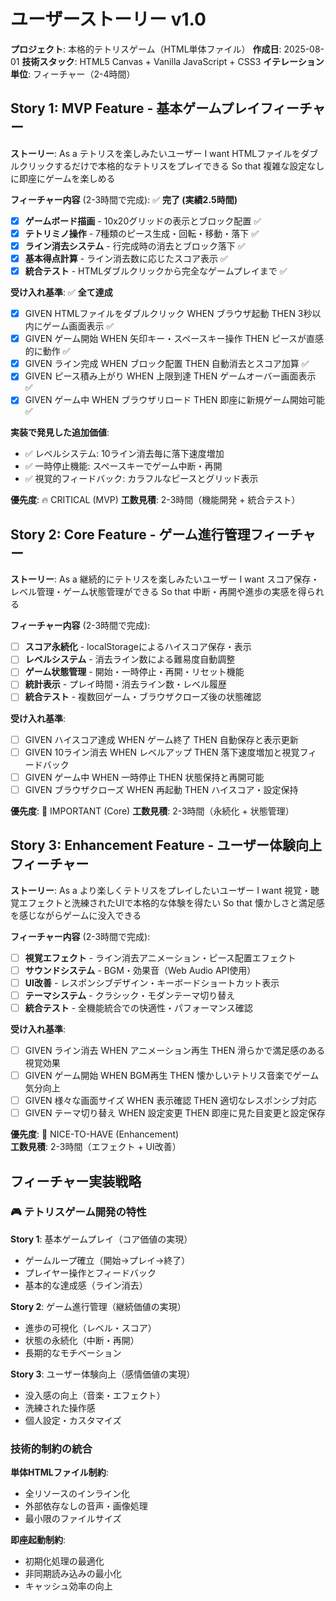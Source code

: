 # ユーザーストーリー v1.0

**プロジェクト**: 本格的テトリスゲーム（HTML単体ファイル）
**作成日**: 2025-08-01
**技術スタック**: HTML5 Canvas + Vanilla JavaScript + CSS3
**イテレーション単位**: フィーチャー（2-4時間）

## Story 1: MVP Feature - 基本ゲームプレイフィーチャー

**ストーリー**:
As a テトリスを楽しみたいユーザー
I want HTMLファイルをダブルクリックするだけで本格的なテトリスをプレイできる
So that 複雑な設定なしに即座にゲームを楽しめる

**フィーチャー内容** (2-3時間で完成): ✅ **完了 (実績2.5時間)**
- [x] **ゲームボード描画** - 10x20グリッドの表示とブロック配置 ✅
- [x] **テトリミノ操作** - 7種類のピース生成・回転・移動・落下 ✅
- [x] **ライン消去システム** - 行完成時の消去とブロック落下 ✅
- [x] **基本得点計算** - ライン消去数に応じたスコア表示 ✅
- [x] **統合テスト** - HTMLダブルクリックから完全なゲームプレイまで ✅

**受け入れ基準**: ✅ **全て達成**
- [x] GIVEN HTMLファイルをダブルクリック WHEN ブラウザ起動 THEN 3秒以内にゲーム画面表示 ✅
- [x] GIVEN ゲーム開始 WHEN 矢印キー・スペースキー操作 THEN ピースが直感的に動作 ✅
- [x] GIVEN ライン完成 WHEN ブロック配置 THEN 自動消去とスコア加算 ✅
- [x] GIVEN ピース積み上がり WHEN 上限到達 THEN ゲームオーバー画面表示 ✅
- [x] GIVEN ゲーム中 WHEN ブラウザリロード THEN 即座に新規ゲーム開始可能 ✅

**実装で発見した追加価値**:
- ✅ レベルシステム: 10ライン消去毎に落下速度増加
- ✅ 一時停止機能: スペースキーでゲーム中断・再開
- ✅ 視覚的フィードバック: カラフルなピースとグリッド表示

**優先度**: 🔥 CRITICAL (MVP)
**工数見積**: 2-3時間（機能開発 + 統合テスト）

## Story 2: Core Feature - ゲーム進行管理フィーチャー

**ストーリー**:
As a 継続的にテトリスを楽しみたいユーザー
I want スコア保存・レベル管理・ゲーム状態管理ができる
So that 中断・再開や進歩の実感を得られる

**フィーチャー内容** (2-3時間で完成):
- [ ] **スコア永続化** - localStorageによるハイスコア保存・表示
- [ ] **レベルシステム** - 消去ライン数による難易度自動調整
- [ ] **ゲーム状態管理** - 開始・一時停止・再開・リセット機能
- [ ] **統計表示** - プレイ時間・消去ライン数・レベル履歴
- [ ] **統合テスト** - 複数回ゲーム・ブラウザクローズ後の状態確認

**受け入れ基準**:
- [ ] GIVEN ハイスコア達成 WHEN ゲーム終了 THEN 自動保存と表示更新
- [ ] GIVEN 10ライン消去 WHEN レベルアップ THEN 落下速度増加と視覚フィードバック
- [ ] GIVEN ゲーム中 WHEN 一時停止 THEN 状態保持と再開可能
- [ ] GIVEN ブラウザクローズ WHEN 再起動 THEN ハイスコア・設定保持

**優先度**: 🔸 IMPORTANT (Core)
**工数見積**: 2-3時間（永続化 + 状態管理）

## Story 3: Enhancement Feature - ユーザー体験向上フィーチャー

**ストーリー**:
As a より楽しくテトリスをプレイしたいユーザー
I want 視覚・聴覚エフェクトと洗練されたUIで本格的な体験を得たい
So that 懐かしさと満足感を感じながらゲームに没入できる

**フィーチャー内容** (2-3時間で完成):
- [ ] **視覚エフェクト** - ライン消去アニメーション・ピース配置エフェクト
- [ ] **サウンドシステム** - BGM・効果音（Web Audio API使用）
- [ ] **UI改善** - レスポンシブデザイン・キーボードショートカット表示
- [ ] **テーマシステム** - クラシック・モダンテーマ切り替え
- [ ] **統合テスト** - 全機能統合での快適性・パフォーマンス確認

**受け入れ基準**:
- [ ] GIVEN ライン消去 WHEN アニメーション再生 THEN 滑らかで満足感のある視覚効果
- [ ] GIVEN ゲーム開始 WHEN BGM再生 THEN 懐かしいテトリス音楽でゲーム気分向上
- [ ] GIVEN 様々な画面サイズ WHEN 表示確認 THEN 適切なレスポンシブ対応
- [ ] GIVEN テーマ切り替え WHEN 設定変更 THEN 即座に見た目変更と設定保存

**優先度**: 🔹 NICE-TO-HAVE (Enhancement)  
**工数見積**: 2-3時間（エフェクト + UI改善）

## フィーチャー実装戦略

### 🎮 テトリスゲーム開発の特性

**Story 1**: 基本ゲームプレイ（コア価値の実現）
- ゲームループ確立（開始→プレイ→終了）
- プレイヤー操作とフィードバック
- 基本的な達成感（ライン消去）

**Story 2**: ゲーム進行管理（継続価値の実現）  
- 進歩の可視化（レベル・スコア）
- 状態の永続化（中断・再開）
- 長期的なモチベーション

**Story 3**: ユーザー体験向上（感情価値の実現）
- 没入感の向上（音楽・エフェクト）
- 洗練された操作感
- 個人設定・カスタマイズ

### 技術的制約の統合

**単体HTMLファイル制約**:
- 全リソースのインライン化
- 外部依存なしの音声・画像処理
- 最小限のファイルサイズ

**即座起動制約**:
- 初期化処理の最適化
- 非同期読み込みの最小化
- キャッシュ効率の向上
